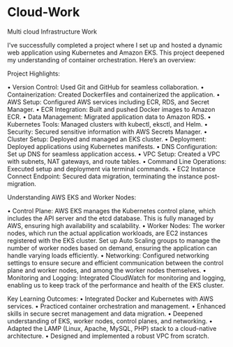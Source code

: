 # Cloud-Work
Multi cloud Infrastructure Work

I’ve successfully completed a project where I set up and hosted a dynamic web application using Kubernetes and Amazon EKS. This project deepened my understanding of container orchestration. Here’s an overview:

Project Highlights:

• Version Control: Used Git and GitHub for seamless collaboration.
• Containerization: Created Dockerfiles and containerized the application.
• AWS Setup: Configured AWS services including ECR, RDS, and Secret Manager.
• ECR Integration: Built and pushed Docker images to Amazon ECR.
• Data Management: Migrated application data to Amazon RDS.
• Kubernetes Tools: Managed clusters with kubectl, eksctl, and Helm.
• Security: Secured sensitive information with AWS Secrets Manager.
• Cluster Setup: Deployed and managed an EKS cluster.
• Deployment: Deployed applications using Kubernetes manifests.
• DNS Configuration: Set up DNS for seamless application access.
• VPC Setup: Created a VPC with subnets, NAT gateways, and route tables.
• Command Line Operations: Executed setup and deployment via terminal commands.
• EC2 Instance Connect Endpoint: Secured data migration, terminating the instance post-migration.


Understanding AWS EKS and Worker Nodes:

• Control Plane: AWS EKS manages the Kubernetes control plane, which includes the API server and the etcd database. This is fully managed by AWS, ensuring high availability and scalability.
• Worker Nodes: The worker nodes, which run the actual application workloads, are EC2 instances registered with the EKS cluster. Set up Auto Scaling groups to manage the number of worker nodes based on demand, ensuring the application can handle varying loads efficiently.
• Networking: Configured networking settings to ensure secure and efficient communication between the control plane and worker nodes, and among the worker nodes themselves.
• Monitoring and Logging: Integrated CloudWatch for monitoring and logging, enabling us to keep track of the performance and health of the EKS cluster.

Key Learning Outcomes:
• Integrated Docker and Kubernetes with AWS services.
• Practiced container orchestration and management.
• Enhanced skills in secure secret management and data migration.
• Deepened understanding of EKS, worker nodes, control planes, and networking.
• Adapted the LAMP (Linux, Apache, MySQL, PHP) stack to a cloud-native architecture.
• Designed and implemented a robust VPC from scratch.
